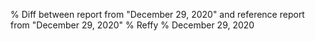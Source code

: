 % Diff between report from "December 29, 2020" and reference report from "December 29, 2020"
% Reffy
% December 29, 2020

